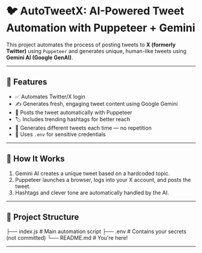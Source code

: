 # 🐦 AutoTweetX: AI-Powered Tweet Automation with Puppeteer + Gemini

This project automates the process of posting tweets to **X (formerly Twitter)** using `Puppeteer` and generates unique, human-like tweets using **Gemini AI (Google GenAI)**.

---

## 🚀 Features

- ✅ Automates Twitter/X login
- ✍️ Generates fresh, engaging tweet content using Google Gemini
- 🤖 Posts the tweet automatically with Puppeteer
- 🏷️ Includes trending hashtags for better reach
- 🔁 Generates different tweets each time — no repetition
- 🔐 Uses `.env` for sensitive credentials

---

## 🧠 How It Works

1. Gemini AI creates a unique tweet based on a hardcoded topic.
2. Puppeteer launches a browser, logs into your X account, and posts the tweet.
3. Hashtags and clever tone are automatically handled by the AI.

---

## 📁 Project Structure

├── index.js # Main automation script
├── .env # Contains your secrets (not committed)
└── README.md # You're here!


---
